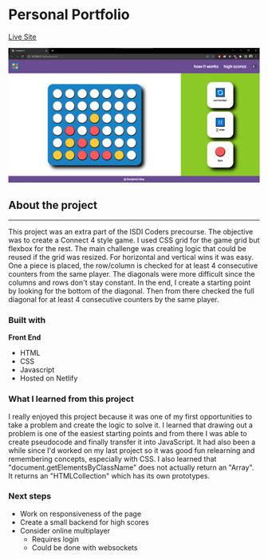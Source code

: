 # Personal Portfolio

[Live Site](https://aquamarine-ganache-1b7af4.netlify.app/)

![Portfolio Screenshot](resources/connect4-screenshot.png)

## About the project

---

This project was an extra part of the ISDI Coders precourse. The objective was to create a Connect 4 style game. I used CSS grid for the game grid but flexbox for the rest. The main challenge was creating logic that could be reused if the grid was resized. For horizontal and vertical wins it was easy. One a piece is placed, the row/column is checked for at least 4 consecutive counters from the same player. The diagonals were more difficult since the columns and rows don't stay constant. In the end, I create a starting point by looking for the bottom of the diagonal. Then from there checked the full diagonal for at least 4 consecutive counters by the same player.

### Built with

**Front End**

-   HTML
-   CSS
-   Javascript
-   Hosted on Netlify

### What I learned from this project

I really enjoyed this project because it was one of my first opportunities to take a problem and create the logic to solve it. I learned that drawing out a problem is one of the easiest starting points and from there I was able to create pseudocode and finally transfer it into JavaScript. It had also been a while since I'd worked on my last project so it was good fun relearning and remembering concepts, especially with CSS. I also learned that "document.getElementsByClassName" does not actually return an "Array". It returns an "HTMLCollection" which has its own prototypes.

### Next steps

-   Work on responsiveness of the page
-   Create a small backend for high scores
-   Consider online multiplayer
    -   Requires login
    -   Could be done with websockets
